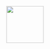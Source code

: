 <div id="header" align="center">
  <img src="https://media3.giphy.com/media/v1.Y2lkPTc5MGI3NjExd2J6YTkxMXB1cW05ZDNsaGE3M29uMWQyYm8zbGNjMnFpZ2JsYzkzNCZlcD12MV9pbnRlcm5hbF9naWZfYnlfaWQmY3Q9Zw/3HfzmBANnl9Ax9wK34/giphy.gif" width="100"/>
</div>
